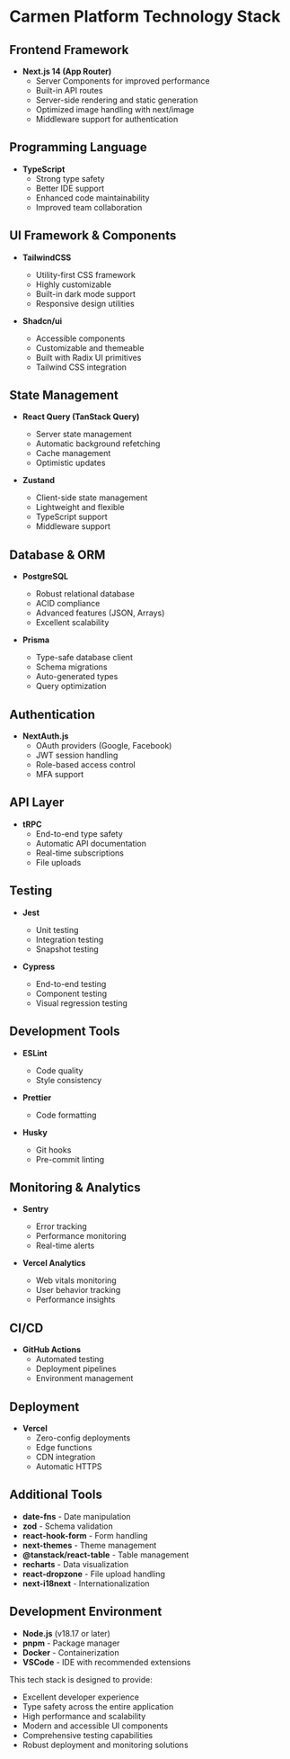 # Carmen Platform Technology Stack

## Frontend Framework
- **Next.js 14 (App Router)**
  - Server Components for improved performance
  - Built-in API routes
  - Server-side rendering and static generation
  - Optimized image handling with next/image
  - Middleware support for authentication

## Programming Language
- **TypeScript**
  - Strong type safety
  - Better IDE support
  - Enhanced code maintainability
  - Improved team collaboration

## UI Framework & Components
- **TailwindCSS**
  - Utility-first CSS framework
  - Highly customizable
  - Built-in dark mode support
  - Responsive design utilities

- **Shadcn/ui**
  - Accessible components
  - Customizable and themeable
  - Built with Radix UI primitives
  - Tailwind CSS integration

## State Management
- **React Query (TanStack Query)**
  - Server state management
  - Automatic background refetching
  - Cache management
  - Optimistic updates

- **Zustand**
  - Client-side state management
  - Lightweight and flexible
  - TypeScript support
  - Middleware support

## Database & ORM
- **PostgreSQL**
  - Robust relational database
  - ACID compliance
  - Advanced features (JSON, Arrays)
  - Excellent scalability

- **Prisma**
  - Type-safe database client
  - Schema migrations
  - Auto-generated types
  - Query optimization

## Authentication
- **NextAuth.js**
  - OAuth providers (Google, Facebook)
  - JWT session handling
  - Role-based access control
  - MFA support

## API Layer
- **tRPC**
  - End-to-end type safety
  - Automatic API documentation
  - Real-time subscriptions
  - File uploads

## Testing
- **Jest**
  - Unit testing
  - Integration testing
  - Snapshot testing

- **Cypress**
  - End-to-end testing
  - Component testing
  - Visual regression testing

## Development Tools
- **ESLint**
  - Code quality
  - Style consistency

- **Prettier**
  - Code formatting

- **Husky**
  - Git hooks
  - Pre-commit linting

## Monitoring & Analytics
- **Sentry**
  - Error tracking
  - Performance monitoring
  - Real-time alerts

- **Vercel Analytics**
  - Web vitals monitoring
  - User behavior tracking
  - Performance insights

## CI/CD
- **GitHub Actions**
  - Automated testing
  - Deployment pipelines
  - Environment management

## Deployment
- **Vercel**
  - Zero-config deployments
  - Edge functions
  - CDN integration
  - Automatic HTTPS

## Additional Tools
- **date-fns** - Date manipulation
- **zod** - Schema validation
- **react-hook-form** - Form handling
- **next-themes** - Theme management
- **@tanstack/react-table** - Table management
- **recharts** - Data visualization
- **react-dropzone** - File upload handling
- **next-i18next** - Internationalization

## Development Environment
- **Node.js** (v18.17 or later)
- **pnpm** - Package manager
- **Docker** - Containerization
- **VSCode** - IDE with recommended extensions

This tech stack is designed to provide:
- Excellent developer experience
- Type safety across the entire application
- High performance and scalability
- Modern and accessible UI components
- Comprehensive testing capabilities
- Robust deployment and monitoring solutions